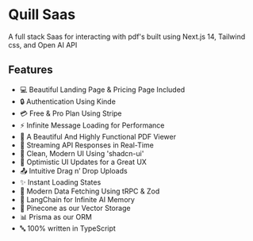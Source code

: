 
# Quill Saas

A full stack Saas for interacting with pdf's built using Next.js 14, Tailwind css, and Open AI API


## Features

- 💻 Beautiful Landing Page & Pricing Page Included
- 🔒 Authentication Using Kinde
- 💳 Free & Pro Plan Using Stripe
- ⚡ Infinite Message Loading for Performance
- 📄 A Beautiful And Highly Functional PDF Viewer
- 🔄 Streaming API Responses in Real-Time
- 🎨 Clean, Modern UI Using 'shadcn-ui'
- 🚀 Optimistic UI Updates for a Great UX
- 📤 Intuitive Drag n’ Drop Uploads
- ✨ Instant Loading States
- 🔧 Modern Data Fetching Using tRPC & Zod
- 🧠 LangChain for Infinite AI Memory
- 🌲 Pinecone as our Vector Storage
- 📊 Prisma as our ORM
- 🔤 100% written in TypeScript

